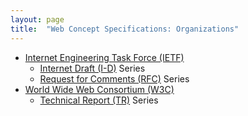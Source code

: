 ```yaml
---
layout: page
title:  "Web Concept Specifications: Organizations"
---
```


* [Internet Engineering Task Force (IETF)](IETF)
  * [Internet Draft (I-D)](IETF/I-D) Series
  * [Request for Comments (RFC)](IETF/RFC) Series
* [World Wide Web Consortium (W3C)](W3C)
  * [Technical Report (TR)](W3C/TR) Series
